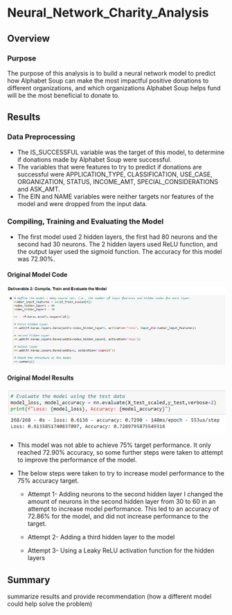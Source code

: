 # Neural_Network_Charity_Analysis
## Overview
### Purpose
The purpose of this analysis is to build a neural network model to predict how Alphabet Soup can make the most impactful positive donations to different organizations, and which organizations Alphabet Soup helps fund will be the most beneficial to donate to.

## Results
### Data Preprocessing
- The IS_SUCCESSFUL variable was the target of this model, to determine if donations made by Alphabet Soup were successful.
- The variables that were features to try to predict if donations are successful were APPLICATION_TYPE, CLASSIFICATION, USE_CASE, ORGANIZATION, STATUS, INCOME_AMT, SPECIAL_CONSIDERATIONS and ASK_AMT.
- The EIN and NAME variables were neither targets nor features of the model and were dropped from the input data.

### Compiling, Training and Evaluating the Model
- The first model used 2 hidden layers, the first had 80 neurons and the second had 30 neurons. The 2 hidden layers used ReLU function, and the output layer used the sigmoid function. The accuracy for this model was 72.90%.

#### Original Model Code
![Original Model Code](https://github.com/RBarbush84/Neural_Network_Charity_Analysis/blob/main/Resources/Original%20Model%20Code.png)

#### Original Model Results
![Original Model Results](https://github.com/RBarbush84/Neural_Network_Charity_Analysis/blob/main/Resources/Original%20Model%20Results.png)


- This model was not able to achieve 75% target performance. It only reached 72.90% accuracy, so some further steps were taken to attempt to improve the performance of the model.

- The below steps were taken to try to increase model performance to the 75% accuracy target.
  - Attempt 1- Adding neurons to the second hidden layer
I changed the amount of neurons in the second hidden layer from 30 to 60 in an attempt to increase model performance. This led to an accuracy of 72.86% for the model, and did not increase performance to the target.

  - Attempt 2- Adding a third hidden layer to the model


  - Attempt 3- Using a Leaky ReLU activation function for the hidden layers



## Summary
summarize results and provide recommendation (how a different model could help solve the problem)
